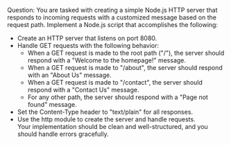 Question:
You are tasked with creating a simple Node.js HTTP server that responds to incoming requests with a customized message based on the request path. Implement a Node.js script that accomplishes the following:

- Create an HTTP server that listens on port 8080.
- Handle GET requests with the following behavior:
   - When a GET request is made to the root path ("/"), the server should respond with a "Welcome to the homepage!" message.
   - When a GET request is made to "/about", the server should respond with an "About Us" message.
   - When a GET request is made to "/contact", the server should respond with a "Contact Us" message.
   - For any other path, the server should respond with a "Page not found" message.
- Set the Content-Type header to "text/plain" for all responses.
- Use the http module to create the server and handle requests.  
Your implementation should be clean and well-structured, and you should handle errors gracefully.

